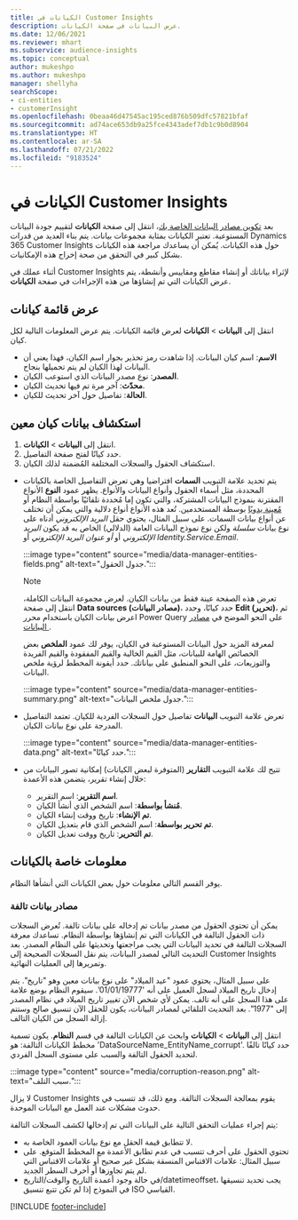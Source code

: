 ```yaml
---
title: الكيانات في Customer Insights
description: عرض البيانات في صفحة الكيانات.
ms.date: 12/06/2021
ms.reviewer: mhart
ms.subservice: audience-insights
ms.topic: conceptual
author: mukeshpo
ms.author: mukeshpo
manager: shellyha
searchScope:
- ci-entities
- customerInsight
ms.openlocfilehash: 0beaa46d47545ac195ced876b509dfc57821bfaf
ms.sourcegitcommit: ad74ace653db9a25fce4343adef7db1c9b0d8904
ms.translationtype: HT
ms.contentlocale: ar-SA
ms.lasthandoff: 07/21/2022
ms.locfileid: "9183524"
---
```

# <a name="entities-in-customer-insights"></a>الكيانات في Customer Insights

بعد [تكوين مصادر البيانات الخاصة بك](data-sources.md)، انتقل إلى صفحة **الكيانات** لتقييم جودة البيانات المستوعبة. تعتبر الكيانات بمثابة مجموعات بيانات. يتم بناء العديد من قدرات Dynamics 365 Customer Insights حول هذه الكيانات. يُمكن أن يساعدك مراجعة هذه الكيانات بشكل كبير في التحقق من صحة إخراج هذه الإمكانيات. 

أثناء عملك في Customer Insights لإثراء بياناتك أو إنشاء مقاطع ومقاييس وأنشطة، يتم عرض الكيانات التي تم إنشاؤها من هذه الإجراءات في صفحة **الكيانات**.

## <a name="view-a-list-of-entities"></a>عرض قائمة كيانات

انتقل إلى **البيانات** > **الكيانات** لعرض قائمة الكيانات. يتم عرض المعلومات التالية لكل كيان.

- **الاسم**: اسم كيان البيانات. إذا شاهدت رمز تحذير بجوار اسم الكيان، فهذا يعني أن البيانات لهذا الكيان لم يتم تحميلها بنجاح.
- **المصدر**: نوع مصدر البيانات الذي استوعب الكيان.
- **محدّث**: آخر مرة تم فيها تحديث الكيان.
- **الحالة**: تفاصيل حول آخر تحديث للكيان.

## <a name="explore-a-specific-entitys-data"></a>استكشاف بيانات كيان معين

1. انتقل إلى **البيانات** > **الكيانات**.
1. حدد كيانًا لفتح صفحة التفاصيل.  
1. استكشاف الحقول والسجلات المختلفة المُضمنة لذلك الكيان.

- يتم تحديد علامة التبويب **السمات** افتراضيا وهي تعرض التفاصيل الخاصة بالكيانات المحددة، مثل أسماء الحقول وأنواع البيانات والأنواع. يظهر عمود **النوع** الأنواع المقترنة بنموذج البيانات المشتركة، والتي تكون إما مُحددة تلقائيًا بواسطة النظام أو [مُعينة يدويًا](map-entities.md) بوسطة المستخدمين. تُعد هذه الأنواع أنواع دلالية والتي يمكن أن تختلف عن أنواع بيانات السمات. على سبيل المثال، يحتوي حقل *البريد الإلكتروني* أدناه على نوع بيانات *سلسلة* ولكن نوع نموذج البيانات العامة (الدلالي) الخاص به قد يكون *البريد الإلكتروني* أو *أو عنوان البريد الإلكتروني* أو *Identity.Service.Email*.

   :::image type="content" source="media/data-manager-entities-fields.png" alt-text="جدول الحقول.":::

   > [!NOTE]
   > تعرض هذه الصفحة عينة فقط من بيانات الكيان. لعرض مجموعة البيانات الكاملة، انتقل إلى صفحة **Data sources (مصادر البيانات)**، حدد كيانًا، وحدد **Edit (تحرير)**، ثم اعرض بيانات الكيان باستخدام محرر Power Query على النحو الموضح في [مصادر البيانات ](data-sources.md).

   لمعرفة المزيد حول البيانات المستوعبة في الكيان، يوفر لك عمود **الملخص** بعض الخصائص الهامة للبيانات، مثل القيم الخالية والقيم المفقودة والقيم الفريدة والتوزيعات، على النحو المنطبق على بياناتك. حدد أيقونة المخطط لرؤية ملخص البيانات.

   :::image type="content" source="media/data-manager-entities-summary.png" alt-text="جدول ملخص البيانات.":::

- تعرض علامة التبويب **البيانات** تفاصيل حول السجلات الفردية للكيان. تعتمد التفاصيل المدرجة على نوع بيانات الكيان.

   :::image type="content" source="media/data-manager-entities-data.png" alt-text="حدد كيانًا.":::

- تتيح لك علامة التبويب **التقارير** (المتوفرة لبعض الكيانات) إمكانية تصور البيانات من خلال إنشاء تقرير، يتضمن هذه الأعمدة:

  - **اسم التقرير**: اسم التقرير.
  - **مُنشأ بواسطة**: اسم الشخص الذي أنشأ الكيان.
  - **تم الإنشاء**: تاريخ ووقت إنشاء الكيان.
  - **تم تحرير بواسطة**: اسم الشخص الذي قام بتعديل الكيان.
  - **تم التحرير**: تاريخ ووقت تعديل الكيان.

## <a name="entity-specific-information"></a>معلومات خاصة بالكيانات

يوفر القسم التالي معلومات حول بعض الكيانات التي أنشأها النظام.

### <a name="corrupted-data-sources"></a>مصادر بيانات تالفة

يمكن أن تحتوي الحقول من مصدر بيانات تم إدخاله على بيانات تالفة. تُعرض السجلات ذات الحقول التالفة في الكيانات التي تم إنشاؤها بواسطة النظام. تساعدك معرفة السجلات التالفة في تحديد البيانات التي يجب مراجعتها وتحديثها على النظام المصدر. بعد التحديث التالي لمصدر البيانات، يتم نقل السجلات الصحيحة إلى Customer Insights وتمريرها إلى العمليات النهائية. 

على سبيل المثال، يحتوي عمود "عيد الميلاد" على نوع بيانات معين وهو "تاريخ". يتم إدخال تاريخ الميلاد لسجل العميل على أنه '01/01/19777'. سيقوم النظام بوضع علامة على هذا السجل على أنه تالف. يمكن لأي شخص الآن تغيير تاريخ الميلاد في نظام المصدر إلى "1977". بعد التحديث التلقائي لمصادر البيانات، يكون للحقل الآن تنسيق صالح وستتم إزالة السجل من الكيان التالف.

انتقل إلى **البيانات** > **الكيانات** وابحث عن الكيانات التالفة في قسم **النظام**. يكون تسمية مخطط الكيانات التالفة: هو 'DataSourceName_EntityName_corrupt'. حدد كيانًا تالفًا لتحديد الحقول التالفة والسبب على مستوى السجل الفردي.

   :::image type="content" source="media/corruption-reason.png" alt-text="سبب التلف.":::

لا يزال Customer Insights يقوم بمعالجة السجلات التالفة. ومع ذلك، قد تتسبب في حدوث مشكلات عند العمل مع البيانات الموحدة.

يتم إجراء عمليات التحقق التالية على البيانات التي تم إدخالها لكشف السجلات التالفة:

- لا تتطابق قيمة الحقل مع نوع بيانات العمود الخاصة به.
- تحتوي الحقول على أحرف تتسبب في عدم تطابق الأعمدة مع المخطط المتوقع. على سبيل المثال: علامات الاقتباس المنسقة بشكل غير صحيح أو علامات الاقتباس التي لم يتم تجاوزها أو أحرف السطر الجديد.
- في حالة وجود أعمدة التاريخ والوقت/التاريخ/datetimeoffset، يجب تحديد تنسيقها في النموذج إذا لم تكن تتبع تنسيق ISO القياسي.

[!INCLUDE [footer-include](includes/footer-banner.md)]
